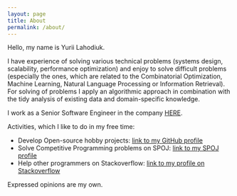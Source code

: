 ```yaml
---
layout: page
title: About
permalink: /about/
---
```


Hello, my name is Yurii Lahodiuk.

I have experience of solving various technical problems (systems design, scalability, performance optimization) and enjoy to solve difficult problems (especially the ones, which are related to the Combinatorial Optimization, Machine Learning, Natural Language Processing or Information Retrieval).
For solving of problems I apply an algorithmic approach in combination with the tidy analysis of existing data and domain-specific knowledge.

I work as a Senior Software Engineer in the company [HERE](https://company.here.com/here/).

Activities, which I like to do in my free time: 
- Develop Open-source hobby projects: [link to my GitHub profile](https://github.com/lagodiuk)
- Solve Competitive Programming problems on SPOJ: [link to my SPOJ profile](http://www.spoj.com/users/stemm/)
- Help other programmers on Stackoverflow: [link to my profile on Stackoverflow](http://stackoverflow.com/users/653511/stemm?tab=profile)

Expressed opinions are my own.

